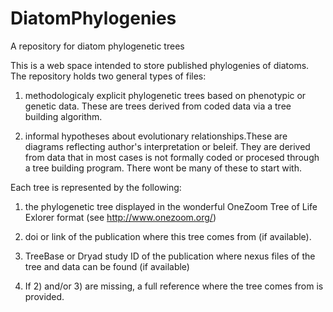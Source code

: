 DiatomPhylogenies
=================

A repository for diatom phylogenetic trees

This is a web space intended to store published phylogenies of diatoms. The repository holds two general types of files:

1) methodologicaly explicit phylogenetic trees based on phenotypic or genetic data. These are trees derived from coded data via a tree building algorithm. 

2) informal hypotheses about evolutionary relationships.These are diagrams reflecting author's interpretation or beleif. They are derived from data that in most cases is not formally coded or procesed through a tree building program. There wont be many of these to start with.

Each tree is represented by the following:

1) the phylogenetic tree displayed in the wonderful OneZoom Tree of Life Exlorer format (see http://www.onezoom.org/)

2) doi or link of the publication where this tree comes from (if available).

3) TreeBase or Dryad study ID of the publication where nexus files of the tree and data can be found (if available)

4) If 2) and/or 3) are missing, a full reference where the tree comes from is provided.

